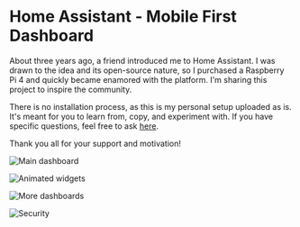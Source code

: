 # Home Assistant - Mobile First Dashboard
About three years ago, a friend introduced me to Home Assistant. I was drawn to the idea and its open-source nature, so I purchased a Raspberry Pi 4 and quickly became enamored with the platform. I'm sharing this project to inspire the community.

There is no installation process, as this is my personal setup uploaded as is. It's meant for you to learn from, copy, and experiment with. If you have specific questions, feel free to ask [here](https://community.home-assistant.io/t/a-minimalist-and-user-friendly-dashboard-with-an-mobile-first-approach-now-on-github/535580).

Thank you all for your support and motivation!

![Main dashboard](https://github.com/clooos/Home-Assistant-Mobile-First/blob/master/www/images/Home%20Assistant%20-%20UI%20V3%20-%20Main%20dashboard.png?raw=true)

![Animated widgets](https://github.com/clooos/Home-Assistant-Mobile-First/blob/master/www/images/Home%20Assistant%20-%20UI%20V3%20-%20Animated%20widgets.gif?raw=true)

![More dashboards](https://github.com/clooos/Home-Assistant-Mobile-First/blob/master/www/images/Home%20Assistant%20-%20UI%20V3%20-%20More%20dashboards.png?raw=true)

![Security](https://github.com/clooos/Home-Assistant-Mobile-First/blob/master/www/images/Home%20Assistant%20-%20UI%20V3%20-%20Security.png?raw=true)
